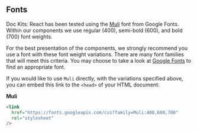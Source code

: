 ## Fonts

Doc Kits: React has been tested using the [Muli](https://fonts.google.com/specimen/Muli) font from Google Fonts. Within our components we use regular (400), semi-bold (600), and bold (700) font weights.

For the best presentation of the components, we strongly recommend you use a font with these font weight variations. There are many font families that will meet this criteria. You may choose to take a look at [Google Fonts](https://fonts.google.com) to find an appropriate font.

If you would like to use `Muli` directly, with the variations specified above, you can embed this link to the `<head>` of your HTML document:

**Muli**

```html
<link
  href="https://fonts.googleapis.com/css?family=Muli:400,600,700"
  rel="stylesheet"
/>
```
